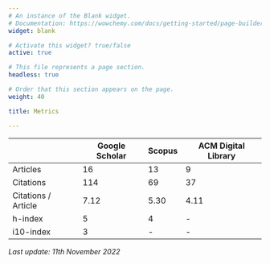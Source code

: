 ```yaml
---
# An instance of the Blank widget.
# Documentation: https://wowchemy.com/docs/getting-started/page-builder/
widget: blank

# Activate this widget? true/false
active: true

# This file represents a page section.
headless: true

# Order that this section appears on the page.
weight: 40

title: Metrics

---
```


| | Google Scholar | Scopus  | ACM Digital Library |
|---|----------------|---|--|
| Articles             | 	16            |	13	| 9 |
| Citations             | 	114           |	69 | 37 |
|  Citations / Article | 7.12          |  5.30  | 4.11 |
| h-index              | 5              |  4  | - |
| i10-index            | 3              |  -  | - |

*Last update: 11th November 2022*
